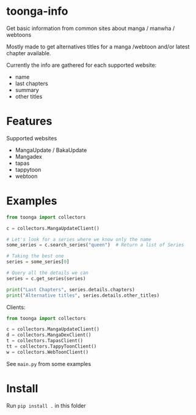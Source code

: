 # toonga-info
Get basic information from common sites about manga / manwha / webtoons

Mostly made to get alternatives titles for a manga /webtoon and/or latest chapter available.

Currently the info are gathered for each supported website:
* name
* last chapters
* summary
* other titles

# Features

Supported websites
* MangaUpdate / BakaUpdate 
* Mangadex
* tapas
* tappytoon
* webtoon

# Examples

````python
from toonga import collectors

c = collectors.MangaUpdateClient()

# Let's look for a series where we know only the name
some_series = c.search_series("queen")  # Return a list of Series

# Taking the best one
series = some_series[0]

# Query all the details we can
series = c.get_series(series)

print("Last Chapters", series.details.chapters)
print("Alternative titles", series.details.other_titles)
````

Clients:

````python
from toonga import collectors

c = collectors.MangaUpdateClient()
d = collectors.MangaDexClient()
t = collectors.TapasClient()
tt = collectors.TappyToonClient()
w = collectors.WebToonClient()
````

See `main.py` from some examples

# Install

Run `pip install .` in this folder
